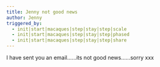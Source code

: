```yaml
---
title: Jenny not good news
author: Jenny
triggered_by:
  - init|start|macaques|step|stay|step|scale
  - init|start|macaques|step|stay|step|phased
  - init|start|macaques|step|stay|step|share
---
```

I have sent you an email......its not good news......sorry xxx
